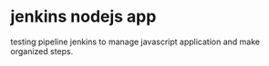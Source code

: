 # jenkins nodejs app
testing pipeline jenkins to manage javascript application and make organized steps.
